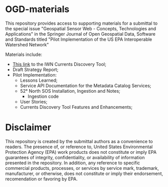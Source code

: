 # OGD-materials
This repository provides access to supporting materials for a submittal to the 
special issue "Geospatial Sensor Web - Concepts, Technologies and Applications"
in the Springer Journal of Open Geospatial Data, Software and Standards titled
"Pilot Implementation of the US EPA Interoperable Watershed Network"

Materials include:

* <a href="http://54.210.62.171/">This link</a> to the IWN Currents Discovery Tool;
* Draft Strategy Report;
* Pilot Implementation:
  * Lessons Learned;
  * Service API Documentation for the Metadata Catalog Services;
  * 52° North SOS Installation, Ingestion and Notes;
    * Ingestion code
  * User Stories;
  * Currents Discovery Tool Features and Enhancements;
  
# Disclaimer 
This repository is created by the submittal authors as a convenience to readers. The presence of, or reference to, 
United States Environmental Protection Agency (EPA) work products does not constitute or imply EPA guarantees of integrity, 
confidentiality, or availability of information presented in the repository. In addition, any reference to
specific commercial products, processes,
or services by service mark, trademark, manufacturer, or otherwise, does not constitute or imply their endorsement, 
recomendation or favoring by EPA. 
